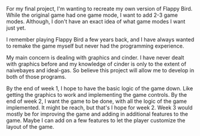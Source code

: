 
For my final project, I'm wanting to recreate my own version of Flappy Bird. 
While the original game had one game mode, I want to add 2-3 game modes. Although, I don't 
have an exact idea of what game modes I want just yet.

I remember playing Flappy Bird a few years back, and I have always wanted 
to remake the game myself but never had the programming experience. 

My main concern is dealing with graphics and cinder. I have never dealt with graphics before and 
my knowledge of cinder is only to the extent of naivebayes and ideal-gas. So believe 
this project will allow me to develop in both of those programs.

By the end of week 1, I hope to have the basic logic of the game down.
Like getting the graphics to work and implementing the game controls.
By the end of week 2, I want the game to be done, with all the logic of the game 
implemented. It might be reach, but that's I hope for week 2. 
Week 3 would mostly be for improving the game and adding in additional features 
to the game. Maybe I can add on a few features to let the player customize 
the layout of the game. 